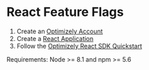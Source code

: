 # React Feature Flags
1. Create an [Optimizely Account](https://www.optimizely.com/rollouts-signup/?utm_campaign=react-abtests-video)
2. Create a [React Application](https://create-react-app.dev)
3. Follow the [Optimizely React SDK Quickstart](https://docs.developers.optimizely.com/full-stack/docs/javascript-react)

Requirements: Node >= 8.1 and npm >= 5.6

